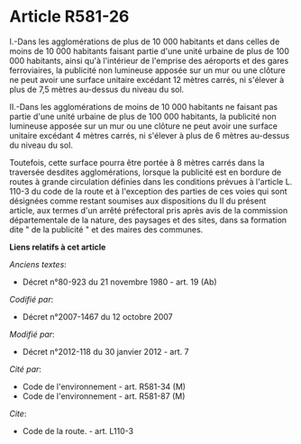 # Article R581-26

I.-Dans les agglomérations de plus de 10 000 habitants et dans celles de moins de 10 000 habitants faisant partie d'une unité
urbaine de plus de 100 000 habitants, ainsi qu'à l'intérieur de l'emprise des aéroports et des gares ferroviaires, la
publicité non lumineuse apposée sur un mur ou une clôture ne peut avoir une surface unitaire excédant 12 mètres carrés, ni
s'élever à plus de 7,5 mètres au-dessus du niveau du sol. 

II.-Dans les agglomérations de moins de 10 000 habitants ne faisant pas partie d'une unité urbaine de plus de 100 000
habitants, la publicité non lumineuse apposée sur un mur ou une clôture ne peut avoir une surface unitaire excédant 4 mètres
carrés, ni s'élever à plus de 6 mètres au-dessus du niveau du sol. 

Toutefois, cette surface pourra être portée à 8 mètres carrés dans la traversée desdites agglomérations, lorsque la publicité
est en bordure de routes à grande circulation définies dans les conditions prévues à l'article L. 110-3 du code de la route
et à l'exception des parties de ces voies qui sont désignées comme restant soumises aux dispositions du II du présent
article, aux termes d'un arrêté préfectoral pris après avis de la commission départementale de la nature, des paysages et des
sites, dans sa formation dite " de la publicité " et des maires des communes.

**Liens relatifs à cet article**

_Anciens textes_:

  - Décret n°80-923 du 21 novembre 1980 - art. 19 (Ab)

_Codifié par_:

  - Décret n°2007-1467 du 12 octobre 2007

_Modifié par_:

  - Décret n°2012-118 du 30 janvier 2012 - art. 7

_Cité par_:

  - Code de l'environnement - art. R581-34 (M)
  - Code de l'environnement - art. R581-87 (M)

_Cite_:

  - Code de la route. - art. L110-3
